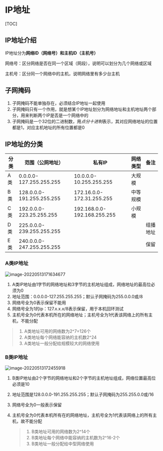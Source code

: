 # IP地址

[TOC]

## IP地址介绍

IP地址分为**网络ID（网络号）**和**主机ID（主机号）**

网络号：区分网络是否在同一个区域（网段），说明可以划分为几个网络或区域

主机号：区分同一个网络中的主机，说明网络里有多少台主机

## 子网掩码

1. 子网掩码不能单独存在，必须结合IP地址一起使用
2. 子网掩码只有一个作用，就是想某个IP地址划分为网络地址和主机地址两个部分，用来判断两个IP是否是一个网络中的
3. 子网掩码是一个32位的二进制数，用*点分十进制*表示，其对应网络地址的位置都是1，对应主机地址的所有位置都是0

## IP地址的分类

| 分类 | 范围（公网地址）          | 私有IP                      | 网络类型 | 备注     |
| ---- | ------------------------- | --------------------------- | -------- | -------- |
| A类  | 0.0.0.0-127.255.255.255   | 10.0.0.0-10.255.255.255     | 大规模   |          |
| B类  | 128.0.0.0-191.255.255.255 | 172.16.0.0-172.31.255.255   | 中等规模 |          |
| C类  | 192.0.0.0-223.25.255.255  | 192.168.0.0-192.168.255.255 | 小规模   |          |
| D类  | 225.0.0.0-239.255.255.255 |                             |          | 组播地址 |
| E类  | 240.0.0.0-247.255.255.255 |                             |          | 保留     |

### A类IP地址

![image-20220513171634677](https://raw.githubusercontent.com/zhouwei1997/Image/master/202205131716748.png)

1. A类IP地址由1字节的网络地址和3字节的主机地址组成，网络地址的最高位必须为0
2. 地址范围：0.0.0.0-127.255.255.255；默认子网掩码为255.0.0.0或/8
3. 网络号全为0表示保留不能用
4. 网络号全为1的ip：127.x.x.x/8表示保留，用于本机回环测试
5. 主机号全为0代表本机所在的网络地址；主机号全为1代表该网络上的所有主机，不能分配

>1. A类地址可用的网络数为2^7=126个
>2. A类地址每个网络能容纳的主机数2^24
>3. A类地址一般分配给规模较大的网络使用



### B类IP地址

![image-20220513172455918](https://raw.githubusercontent.com/zhouwei1997/Image/master/202205131724992.png)

1. B类IP地址由2个字节的网络地址和2个字节的主机地址组成，网络位置最高位必须是10

2. 地址范围是128.0.0.0-191.255.255.255；默认子网掩码为255.255.0.0或/16

3. 网络号全为0一般表示保留

4. 主机号全为0代表本机所有在的网络地址，主机号全为1代表该网络上的所有主机，故不能分配

    >1. B类地址可用的网络数为2^14个
    >2. B类地址每个网络中能容纳的主机数为2^16-2个
    >3. B类地址一般分配给中型网络使用

